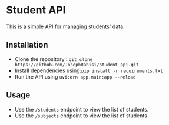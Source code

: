 # Student API

This is a simple API for managing students' data.

## Installation

- Clone the repository : `git clone https://github.com/JosephRahisi/student_api.git`
- Install dependencies using:`pip install -r requirements.txt`
- Run the API using `uvicorn app.main:app --reload`

## Usage

- Use the `/students` endpoint to view the list of students.
- Use the `/subjects` endpoint to view the list of students
